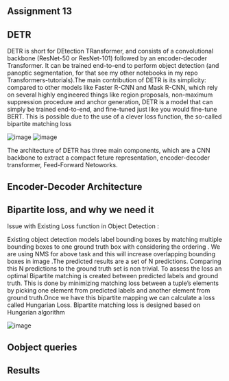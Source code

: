 Assignment 13  
-------------

DETR
-----
DETR is short for DEtection TRansformer, and consists of a convolutional backbone (ResNet-50 or ResNet-101) followed by an encoder-decoder Transformer. It can be trained end-to-end to perform object detection (and panoptic segmentation, for that see my other notebooks in my repo Transformers-tutorials).The main contribution of DETR is its simplicity: compared to other models like Faster R-CNN and Mask R-CNN, which rely on several highly engineered things like region proposals, non-maximum suppression procedure and anchor generation, DETR is a model that can simply be trained end-to-end, and fine-tuned just like you would fine-tune BERT. This is possible due to the use of a clever loss function, the so-called bipartite matching loss

![image](https://user-images.githubusercontent.com/70502759/149753302-5591d27d-ba80-437b-9ec2-bb4a73de835f.png)
![image](https://user-images.githubusercontent.com/70502759/149759863-3bc41c8a-1b90-4d66-8d3a-0b70269db818.png)


The architecture of DETR has three main components, which are a CNN backbone to extract a compact feture representation, encoder-decoder transformer, Feed-Forward Netoworks.


Encoder-Decoder Architecture
-----------------------------
Bipartite loss, and why we need it
------------------------------------

Issue with Existing Loss function in Object Detection :

Existing object detection models label bounding boxes by matching multiple bounding boxes to one ground truth box with considering the ordering  . 
We are using NMS for above task and this will increase overlapping bounding boxes in image .The predicted results are a set of N predictions. Comparing this N predictions to the ground truth set is non trivial. To assess the loss an optimal Bipartite matching is created between predicted labels and ground truth. This is done by minimizing matching loss between a tuple’s elements by picking one element from predicted labels and another element from ground truth.Once we have this bipartite mapping we can calculate a loss called Hungarian Loss. Bipartite matching loss is designed based on Hungarian algorithm

![image](https://user-images.githubusercontent.com/70502759/149750992-58d412a5-ca14-4389-a7c4-00be64a0fea5.png)


Oobject queries
---------------
Results
-----------




